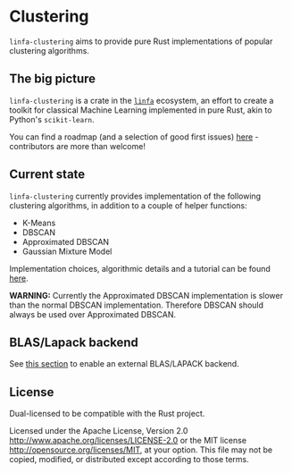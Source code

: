 # Clustering

`linfa-clustering` aims to provide pure Rust implementations of popular clustering algorithms.

## The big picture

`linfa-clustering` is a crate in the [`linfa`](https://crates.io/crates/linfa) ecosystem, an effort to create a toolkit for classical Machine Learning implemented in pure Rust, akin to Python's `scikit-learn`.

You can find a roadmap (and a selection of good first issues)
[here](https://github.com/rust-ml/linfa/issues) - contributors are more than welcome!

## Current state

`linfa-clustering` currently provides implementation of the following clustering algorithms, in addition to a couple of helper functions: 
- K-Means
- DBSCAN
- Approximated DBSCAN
- Gaussian Mixture Model


Implementation choices, algorithmic details and a tutorial can be found 
[here](https://docs.rs/linfa-clustering).

**WARNING:** Currently the Approximated DBSCAN implementation is slower than the normal DBSCAN implementation. Therefore DBSCAN should always be used over Approximated DBSCAN.

## BLAS/Lapack backend

See [this section](../../README.md#blaslapack-backend) to enable an external BLAS/LAPACK backend.

## License
Dual-licensed to be compatible with the Rust project.

Licensed under the Apache License, Version 2.0 http://www.apache.org/licenses/LICENSE-2.0 or the MIT license http://opensource.org/licenses/MIT, at your option. This file may not be copied, modified, or distributed except according to those terms.
